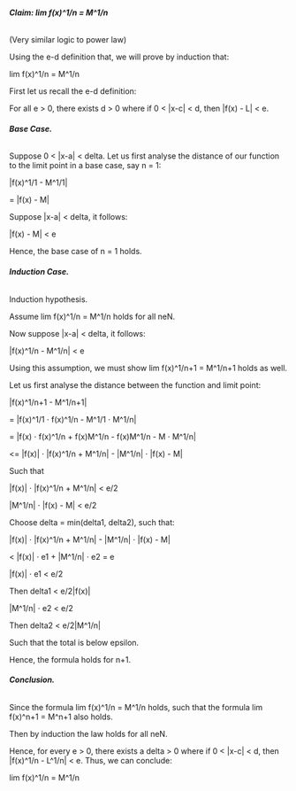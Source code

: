 ###### **Claim: lim f(x)^1/n = M^1/n**



(Very similar logic to power law)

Using the e-d definition that, we will prove by induction that:

lim f(x)^1/n = M^1/n



First let us recall the e-d definition:

For all e > 0, there exists d > 0 where if 0 < |x-c| < d, then |f(x) - L| < e.





###### **Base Case.**



Suppose 0 < |x-a| < delta. Let us first analyse the distance of our function to the limit point in a base case, say n = 1:

|f(x)^1/1 - M^1/1|

= |f(x) - M|



Suppose |x-a| < delta, it follows:

|f(x) - M| < e



Hence, the base case of n = 1 holds.



###### **Induction Case.**



Induction hypothesis.

Assume lim f(x)^1/n = M^1/n holds for all neN.

Now suppose |x-a| < delta, it follows:

|f(x)^1/n - M^1/n| < e



Using this assumption, we must show lim f(x)^1/n+1 = M^1/n+1 holds as well.

Let us first analyse the distance between the function and limit point:

|f(x)^1/n+1 - M^1/n+1|

= |f(x)^1/1 ⋅ f(x)^1/n - M^1/1 ⋅ M^1/n|

= |f(x) ⋅ f(x)^1/n + f(x)M^1/n - f(x)M^1/n - M ⋅ M^1/n|

<= |f(x)| ⋅ |f(x)^1/n + M^1/n| - |M^1/n| ⋅ |f(x) - M|



Such that

|f(x)| ⋅ |f(x)^1/n + M^1/n| < e/2

|M^1/n| ⋅ |f(x) - M| < e/2



Choose delta = min(delta1, delta2), such that:

|f(x)| ⋅ |f(x)^1/n + M^1/n| - |M^1/n| ⋅ |f(x) - M|

< |f(x)| ⋅ e1 + |M^1/n| ⋅ e2 = e



|f(x)| ⋅ e1 < e/2

Then delta1 < e/2|f(x)|

|M^1/n| ⋅ e2 < e/2

Then delta2 < e/2|M^1/n|

Such that the total is below epsilon.



Hence, the formula holds for n+1.





###### **Conclusion.**



Since the formula lim f(x)^1/n = M^1/n holds, such that the formula lim f(x)^n+1 = M^n+1 also holds.

Then by induction the law holds for all neN.



Hence, for every e > 0, there exists a delta > 0 where if 0 < |x-c| < d, then |f(x)^1/n - L^1/n| < e. Thus, we can conclude:



lim f(x)^1/n = M^1/n









